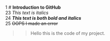 1 # **Introduction to GitHub**\
23 *This text is italics*\
24 ***This text is both bold and italics***\
25 ~~OOPS I made an error~~
>> Hello this is the code of my project.
